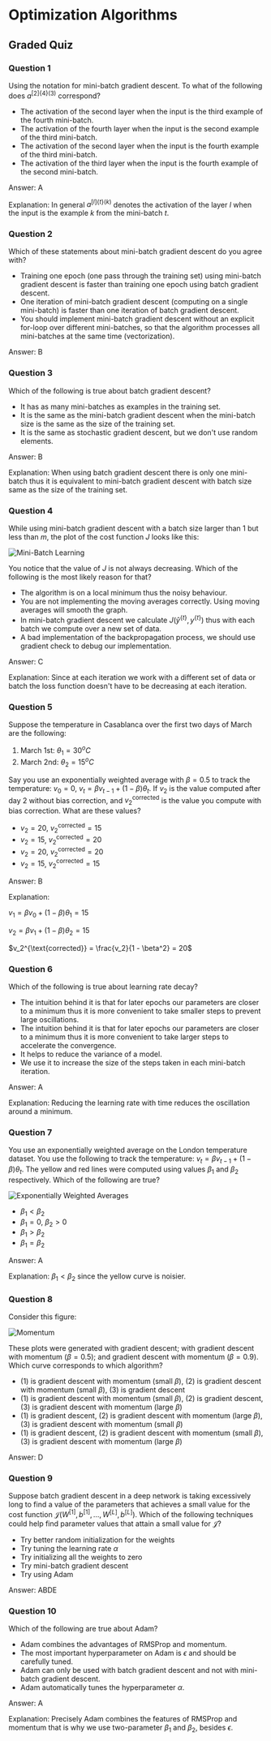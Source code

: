 # Optimization Algorithms

## Graded Quiz

### Question 1

Using the notation for mini-batch gradient descent. To what of the following does $a^{[2]\lbrace 4\rbrace(3)}$ correspond?

- The activation of the second layer when the input is the third example of the fourth mini-batch.
- The activation of the fourth layer when the input is the second example of the third mini-batch.
- The activation of the second layer when the input is the fourth example of the third mini-batch.
- The activation of the third layer when the input is the fourth example of the second mini-batch.

Answer: A

Explanation: In general $a^{[l]\lbrace t\rbrace(k)}$ denotes the activation of the layer $l$ when the input is the example $k$ from the mini-batch $t$.

### Question 2

Which of these statements about mini-batch gradient descent do you agree with?

- Training one epoch (one pass through the training set) using mini-batch gradient descent is faster than training one epoch using batch gradient descent.
- One iteration of mini-batch gradient descent (computing on a single mini-batch) is faster than one iteration of batch gradient descent.
- You should implement mini-batch gradient descent without an explicit for-loop over different mini-batches, so that the algorithm processes all mini-batches at the same time (vectorization).

Answer: B

### Question 3

Which of the following is true about batch gradient descent?

- It has as many mini-batches as examples in the training set.
- It is the same as the mini-batch gradient descent when the mini-batch size is the same as the size of the training set.
- It is the same as stochastic gradient descent, but we don't use random elements.

Answer: B

Explanation: When using batch gradient descent there is only one mini-batch thus it is equivalent to mini-batch gradient descent with batch size same as the size of the training set.

### Question 4

While using mini-batch gradient descent with a batch size larger than $1$ but less than $m$, the plot of the cost function $J$ looks like this:

![Mini-Batch Learning](./images/q1-mini-batch-learning.png)

You notice that the value of $J$ is not always decreasing. Which of the following is the most likely reason for that?

- The algorithm is on a local minimum thus the noisy behaviour.
- You are not implementing the moving averages correctly. Using moving averages will smooth the graph.
- In mini-batch gradient descent we calculate $J(\hat{y}^{\lbrace t\rbrace}, y^{\lbrace t\rbrace})$ thus with each batch we compute over a new set of data.
- A bad implementation of the backpropagation process, we should use gradient check to debug our implementation.

Answer: C

Explanation: Since at each iteration we work with a different set of data or batch the loss function doesn't have to be decreasing at each iteration.

### Question 5

Suppose the temperature in Casablanca over the first two days of March are the following:

1. March 1st: $\theta_1 = 30^o C$
2. March 2nd: $\theta_2 = 15^o C$

Say you use an exponentially weighted average with $\beta=0.5$ to track the temperature: $v_0=0$, $v_t=\beta v_{t-1} + (1-\beta)\theta_t$. If $v_2$ is the value computed after day 2 without bias correction, and $v_2^{\text{corrected}}$ is the value you compute with bias correction. What are these values?

- $v_2=20$, $v_2^{\text{corrected}}=15$
- $v_2=15$, $v_2^{\text{corrected}}=20$
- $v_2=20$, $v_2^{\text{corrected}}=20$
- $v_2=15$, $v_2^{\text{corrected}}=15$

Answer: B

Explanation:

$v_1 = \beta v_0 + (1 - \beta)\theta_1 = 15$

$v_2 = \beta v_1 + (1 - \beta)\theta_2 = 15$

$v_2^{\text{corrected}} = \frac{v_2}{1 - \beta^2} = 20$

### Question 6

Which of the following is true about learning rate decay?

- The intuition behind it is that for later epochs our parameters are closer to a minimum thus it is more convenient to take smaller steps to prevent large oscillations.
- The intuition behind it is that for later epochs our parameters are closer to a minimum thus it is more convenient to take larger steps to accelerate the convergence.
- It helps to reduce the variance of a model.
- We use it to increase the size of the steps taken in each mini-batch iteration.

Answer: A

Explanation: Reducing the learning rate with time reduces the oscillation around a minimum.

### Question 7

You use an exponentially weighted average on the London temperature dataset. You use the following to track the temperature: $v_t = \beta v_{t-1} + (1-\beta)\theta_t$. The yellow and red lines were computed using values $\beta_1$ and $\beta_2$ respectively. Which of the following are true?

![Exponentially Weighted Averages](./images/q1-exponentially-weighted-averages.png)

- $\beta_1 < \beta_2$
- $\beta_1 = 0$, $\beta_2 > 0$
- $\beta_1 > \beta_2$
- $\beta_1 = \beta_2$

Answer: A

Explanation: $\beta_1 < \beta_2$ since the yellow curve is noisier.

### Question 8

Consider this figure:

![Momentum](./images/q1-momentum.png)

These plots were generated with gradient descent; with gradient descent with momentum ($\beta=0.5$); and gradient descent with momentum ($\beta=0.9$). Which curve corresponds to which algorithm?

- (1) is gradient descent with momentum (small $\beta$), (2) is gradient descent with momentum (small $\beta$), (3) is gradient descent
- (1) is gradient descent with momentum (small $\beta$), (2) is gradient descent, (3) is gradient descent with momentum (large $\beta$)
- (1) is gradient descent, (2) is gradient descent with momentum (large $\beta$), (3) is gradient descent with momentum (small $\beta$)
- (1) is gradient descent, (2) is gradient descent with momentum (small $\beta$), (3) is gradient descent with momentum (large $\beta$)

Answer: D

### Question 9

Suppose batch gradient descent in a deep network is taking excessively long to find a value of the parameters that achieves a small value for the cost function $\mathcal{J}(W^{[1]}, b^{[1]}, ..., W^{[L]}, b^{[L]})$. Which of the following techniques could help find parameter values that attain a small value for $\mathcal{J}$?

- Try better random initialization for the weights
- Try tuning the learning rate $\alpha$
- Try initializing all the weights to zero
- Try mini-batch gradient descent
- Try using Adam

Answer: ABDE

### Question 10

Which of the following are true about Adam?

- Adam combines the advantages of RMSProp and momentum.
- The most important hyperparameter on Adam is $\epsilon$ and should be carefully tuned.
- Adam can only be used with batch gradient descent and not with mini-batch gradient descent.
- Adam automatically tunes the hyperparameter $\alpha$.

Answer: A

Explanation: Precisely Adam combines the features of RMSProp and momentum that is why we use two-parameter $\beta_1$ and $\beta_2$, besides $\epsilon$.
